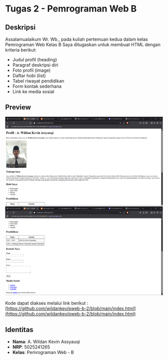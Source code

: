 # Tugas 2 - Pemrograman Web B

## Deskripsi
Assalamualaikum Wr. Wb., pada kuliah pertemuan kedua dalam kelas Pemrograman Web Kelas B 
Saya ditugaskan untuk membuat HTML dengan kriteria berikut:

- Judul profil (heading)
- Paragraf deskripsi diri
- Foto profil (image)
- Daftar hobi (list)
- Tabel riwayat pendidikan
- Form kontak sederhana
- Link ke media sosial

## Preview
![Preview Halaman](assets/pre1.png)
![Preview Halaman](assets/pre2.png)

Kode dapat diakses melalui link berikut :  
[https://github.com/wildankev/pweb-b-2/blob/main/index.html](https://github.com/wildankev/pweb-b-2/blob/main/index.html)

## Identitas
- **Nama**: A. Wildan Kevin Assyauqi  
- **NRP**: 5025241265  
- **Kelas**: Pemrograman Web - B
